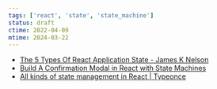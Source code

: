 ```yaml
---
tags: ['react', 'state', 'state_machine']
status: draft
ctime: 2022-04-09
mtime: 2024-03-22
---
```


- [The 5 Types Of React Application State - James K Nelson](http://jamesknelson.com/5-types-react-application-state/)
- [Build A Confirmation Modal in React with State Machines](https://daveceddia.com/react-confirmation-modal-state-machine/)
- [All kinds of state management in React | Typeonce](https://www.typeonce.dev/article/all-kinds-of-state-management-in-react)
